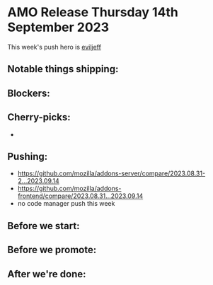 # AMO Release Thursday 14th September 2023

This week's push hero is [eviljeff](https://github.com/eviljeff)

## Notable things shipping:

## Blockers:

## Cherry-picks:
- 
## Pushing:

- https://github.com/mozilla/addons-server/compare/2023.08.31-2...2023.09.14
- https://github.com/mozilla/addons-frontend/compare/2023.08.31...2023.09.14
- no code manager push this week

## Before we start:

## Before we promote:

## After we're done:
